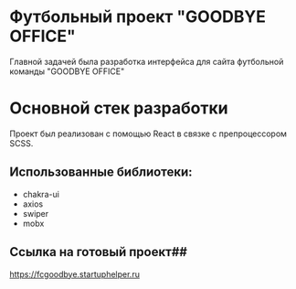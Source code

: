 # Футбольный проект "GOODBYE OFFICE"

Главной задачей была разработка интерфейса для сайта футбольной команды "GOODBYE OFFICE"<br>

# Основной стек разработки

Проект был реализован с помощью React в связке с препроцессором SCSS.

## Использованные библиотеки:<br>
+ chakra-ui
+ axios
+ swiper
+ mobx

## Ссылка на готовый проект##
<https://fcgoodbye.startuphelper.ru>

  
